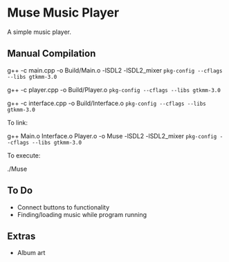 # Muse Music Player

A simple music player.

## Manual Compilation

g++ -c main.cpp -o Build/Main.o -lSDL2 -lSDL2_mixer `pkg-config --cflags --libs gtkmm-3.0`

g++ -c player.cpp -o Build/Player.o `pkg-config --cflags --libs gtkmm-3.0`

g++ -c interface.cpp -o Build/Interface.o `pkg-config --cflags --libs gtkmm-3.0`

To link:

g++ Main.o Interface.o Player.o -o Muse -lSDL2 -lSDL2_mixer `pkg-config --cflags --libs gtkmm-3.0`

To execute:

./Muse

## To Do

- Connect buttons to functionality
- Finding/loading music while program running


## Extras
- Album art
